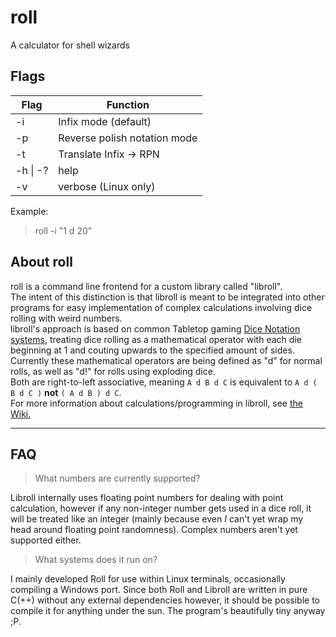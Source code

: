 # roll
A calculator for shell wizards

## Flags

|Flag |Function
|--- |---
|-i |Infix mode (default) 
|-p |Reverse polish notation mode
|-t |Translate Infix -> RPN
|-h \| -? |help
|-v |verbose (Linux only)

Example:
> roll -i "1 d 20"


## About roll

roll is a command line frontend for a custom library called "libroll". \
The intent of this distinction is that libroll is meant to be integrated into other programs for easy implementation of complex calculations involving dice rolling with weird numbers. \
libroll's approach is based on common Tabletop gaming [Dice Notation systems]( https://en.wikipedia.org/wiki/Dice_notation/ ), treating dice rolling as a mathematical operator with each die beginning at 1 and couting upwards to the specified amount of sides. \
Currently these mathematical operators are being defined as "d" for normal rolls, as well as "d!" for rolls using exploding dice. \
Both are right-to-left associative, meaning `A d B d C` is equivalent to `A d ( B d C )` **not** `( A d B ) d C`. \
For more information about calculations/programming in libroll, see [the Wiki.](http://www.github.com/zibonbadi/roll/wiki/Home)

---

## FAQ

> What numbers are currently supported?

Libroll internally uses floating point numbers for dealing with point calculation, however if any non-integer number gets used in a dice roll, it will be treated like an integer (mainly because even *I* can't yet wrap my head around floating point randomness). Complex numbers aren't yet supported either.

> What systems does it run on?

I mainly developed Roll for use within Linux terminals, occasionally compiling a Windows port. Since both Roll and Libroll are written in pure C(++) without any external dependencies however, it should be possible to compile it for anything under the sun. The program's beautifully tiny anyway ;P.

